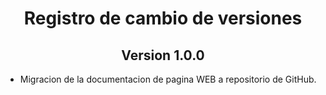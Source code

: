 <body>
    <h1 align="center">Registro de cambio de versiones</h1>

<h2 align="center">Version 1.0.0</h2>
<ul>
    <li>Migracion de la documentacion de pagina WEB a repositorio de GitHub.</li>
</ul>
</body>